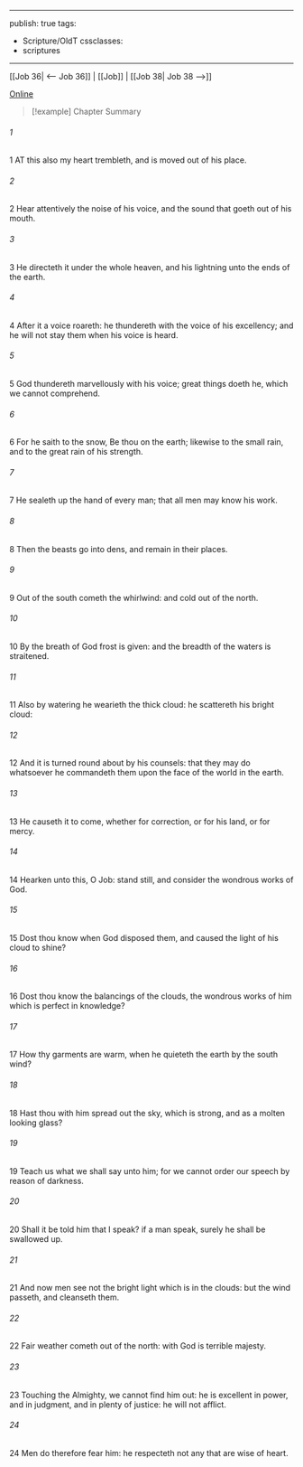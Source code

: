 

---
publish: true
tags:
  - Scripture/OldT
cssclasses:
  - scriptures
---
[[Job 36| <-- Job 36]] | [[Job]] | [[Job 38| Job 38 -->]]

[Online](https://churchofjesuschrist.org/study/scriptures/ot/job/37?lang=eng)

>[!example] Chapter Summary
>
###### 1
1 AT this also my heart trembleth, and is moved out of his place.
###### 2
2 Hear attentively the noise of his voice, and the sound that goeth out of his mouth.
###### 3
3 He directeth it under the whole heaven, and his lightning unto the ends of the earth.
###### 4
4 After it a voice roareth: he thundereth with the voice of his excellency; and he will not stay them when his voice is heard.
###### 5
5 God thundereth marvellously with his voice; great things doeth he, which we cannot comprehend.
###### 6
6 For he saith to the snow, Be thou on the earth; likewise to the small rain, and to the great rain of his strength.
###### 7
7 He sealeth up the hand of every man; that all men may know his work.
###### 8
8 Then the beasts go into dens, and remain in their places.
###### 9
9 Out of the south cometh the whirlwind: and cold out of the north.
###### 10
10 By the breath of God frost is given: and the breadth of the waters is straitened.
###### 11
11 Also by watering he wearieth the thick cloud: he scattereth his bright cloud:
###### 12
12 And it is turned round about by his counsels: that they may do whatsoever he commandeth them upon the face of the world in the earth.
###### 13
13 He causeth it to come, whether for correction, or for his land, or for mercy.
###### 14
14 Hearken unto this, O Job: stand still, and consider the wondrous works of God.
###### 15
15 Dost thou know when God disposed them, and caused the light of his cloud to shine?
###### 16
16 Dost thou know the balancings of the clouds, the wondrous works of him which is perfect in knowledge?
###### 17
17 How thy garments are warm, when he quieteth the earth by the south wind?
###### 18
18 Hast thou with him spread out the sky, which is strong, and as a molten looking glass?
###### 19
19 Teach us what we shall say unto him; for we cannot order our speech by reason of darkness.
###### 20
20 Shall it be told him that I speak?  if a man speak, surely he shall be swallowed up.
###### 21
21 And now men see not the bright light which is in the clouds: but the wind passeth, and cleanseth them.
###### 22
22 Fair weather cometh out of the north: with God is terrible majesty.
###### 23
23 Touching the Almighty, we cannot find him out: he is excellent in power, and in judgment, and in plenty of justice: he will not afflict.
###### 24
24 Men do therefore fear him: he respecteth not any that are wise of heart.



